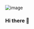 ![image](https://user-images.githubusercontent.com/84781644/126588502-ea66246c-1ffc-4c69-bd1a-9f4c8f526ba9.png)



### Hi there 👋

<!--
**nguyenngocduc0027/nguyenngocduc0027** is a ✨ _special_ ✨ repository because its `README.md` (this file) appears on your GitHub profile.

Here are some ideas to get you started:

- 🔭 I’m currently working on ...
- 🌱 I’m currently learning ...
- 👯 I’m looking to collaborate on ...
- 🤔 I’m looking for help with ...
- 💬 Ask me about ...
- 📫 How to reach me: ...
- 😄 Pronouns: ...
- ⚡ Fun fact: ...
-->
